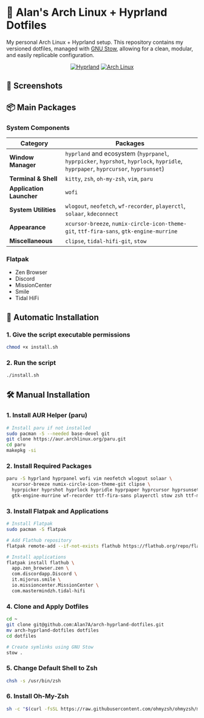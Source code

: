 # 🌟 Alan's Arch Linux + Hyprland Dotfiles

My personal Arch Linux + Hyprland setup. This repository contains my versioned dotfiles, managed with [GNU Stow](https://www.gnu.org/software/stow/), allowing for a clean, modular, and easily replicable configuration.

<div align="center">

[![Hyprland](https://img.shields.io/badge/WM-Hyprland-blue)](https://github.com/hyprwm/Hyprland)
[![Arch Linux](https://img.shields.io/badge/OS-Arch_Linux-blue)](https://archlinux.org/)

</div>

## 📸 Screenshots

## 📦 Main Packages

### System Components

| Category | Packages |
|----------|----------|
| **Window Manager** | `hyprland` and ecosystem (`hyprpanel`, `hyprpicker`, `hyprshot`, `hyprlock`, `hypridle`, `hyprpaper`, `hyprcursor`, `hyprsunset`) |
| **Terminal & Shell** | `kitty`, `zsh`, `oh-my-zsh`, `vim`, `paru` |
| **Application Launcher** | `wofi` |
| **System Utilities** | `wlogout`, `neofetch`, `wf-recorder`, `playerctl`, `solaar`, `kdeconnect` |
| **Appearance** | `xcursor-breeze`, `numix-circle-icon-theme-git`, `ttf-fira-sans`, `gtk-engine-murrine` |
| **Miscellaneous** | `clipse`, `tidal-hifi-git`, `stow` |

### Flatpak

- Zen Browser
- Discord
- MissionCenter
- Smile
- Tidal HiFi

## 🚀 Automatic Installation

### 1. Give the script executable permissions
```sh
chmod +x install.sh
```
### 2. Run the script
```sh
./install.sh
```

## 🛠️ Manual Installation

### 1. Install AUR Helper (paru)

```sh
# Install paru if not installed
sudo pacman -S --needed base-devel git
git clone https://aur.archlinux.org/paru.git
cd paru
makepkg -si
```

### 2. Install Required Packages

```sh
paru -S hyprland hyprpanel wofi vim neofetch wlogout solaar \
  xcursor-breeze numix-circle-icon-theme-git clipse \
  hyprpicker hyprshot hyprlock hypridle hyprpaper hyprcursor hyprsunset \
  gtk-engine-murrine wf-recorder ttf-fira-sans playerctl stow zsh ttf-meslo-nerd
```

### 3. Install Flatpak and Applications

```sh
# Install Flatpak
sudo pacman -S flatpak

# Add Flathub repository
flatpak remote-add --if-not-exists flathub https://flathub.org/repo/flathub.flatpakrepo

# Install applications
flatpak install flathub \
  app.zen_browser.zen \
  com.discordapp.Discord \
  it.mijorus.smile \
  io.missioncenter.MissionCenter \
  com.mastermindzh.tidal-hifi
```

### 4. Clone and Apply Dotfiles

```sh
cd ~
git clone git@github.com:Alan7A/arch-hyprland-dotfiles.git
mv arch-hyprland-dotfiles dotfiles
cd dotfiles

# Create symlinks using GNU Stow
stow .
```


### 5. Change Default Shell to Zsh

```sh
chsh -s /usr/bin/zsh
```

### 6. Install Oh-My-Zsh

```sh
sh -c "$(curl -fsSL https://raw.githubusercontent.com/ohmyzsh/ohmyzsh/master/tools/install.sh)"
```
